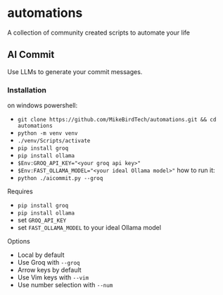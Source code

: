 # automations

A collection of community created scripts to automate your life

## AI Commit

Use LLMs to generate your commit messages.

### Installation

on windows powershell:
- `git clone https://github.com/MikeBirdTech/automations.git && cd automations`
- `python -m venv venv`
- `./venv/Scripts/activate`
- `pip install groq`
- `pip install ollama`
- `$Env:GROQ_API_KEY="<your groq api key>"`
- `$Env:FAST_OLLAMA_MODEL="<your ideal Ollama model>"`
how to run it:
- `python ./aicommit.py --groq`

Requires

- `pip install groq`
- `pip install ollama`
- set `GROQ_API_KEY`
- set `FAST_OLLAMA_MODEL` to your ideal Ollama model

Options

- Local by default
- Use Groq with `--groq`
- Arrow keys by default
- Use Vim keys with `--vim`
- Use number selection with `--num`
